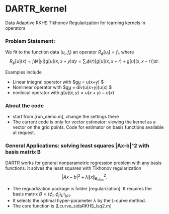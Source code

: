 # DARTR_kernel
Data Adaptive RKHS Tikhonov Regularization for learning kernels in operators

### Problem Statement:
We fit to the function data $(u_i,f_i)$ an operator $R_\phi[u_i] = f_i$, where  
    $$ R_\phi[u](x) = \int \phi(|y|)g[u](x,x+y) dy 
                   = \sum_r \phi(r) [ g[u](x,x+r)+ g[u](x,x-r) ] dr.$$

Examples include 

- Linear integral operator with $g[u](x,y) =  u(x+y) $  
- Nonlinear operator with $g[u](x,y) = div(u(x+y))u(x) $
- nonlocal operator with $g[u](x,y) =  u(x+y)-u(x)$   


### About the code

- start from [run_demo.m], change the settings there
- The current code is only for vector estimator: viewing the kernel as a vector on the grid points. Code for estimator on basis functions available at request.  

### General Applications: solving least squares |Ax-b|^2 with basis matrix B
DARTR works for general nonparametric regression problem with any basis functions. It solves the least squares with Tikhonov regularization
$$|Ax-b|^2  + \lambda \|x\|_{B_{rkhs}}^2. $$

- The reguarlization package is folder [regularization]. It requires the basis matrix $B =\langle \phi_i,\phi_j\rangle _{L^2(\rho)}$.    
- It selects the optimal hyper-parameter $\lambda$ by the L-curve method.
- The core function is [Lcurve_sidaRKHS_lsq2.m]
